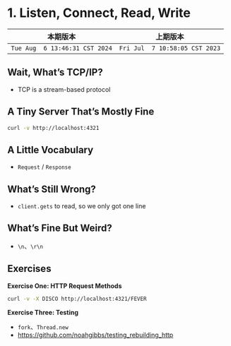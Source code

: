 # 1. Listen, Connect, Read, Write

|本期版本|上期版本
|:---:|:---:
`Tue Aug  6 13:46:31 CST 2024` | `Fri Jul  7 10:58:05 CST 2023`


## Wait, What’s TCP/IP?

* TCP is a stream-based protocol

## A Tiny Server That’s Mostly Fine

```bash
curl -v http://localhost:4321
```

## A Little Vocabulary

* `Request` / `Response`

## What’s Still Wrong?

* `client.gets` to read, so we only got one line

## What’s Fine But Weird?

* `\n`、`\r\n`

## Exercises

**Exercise One: HTTP Request Methods**

```bash
curl -v -X DISCO http://localhost:4321/FEVER
```

**Exercise Three: Testing**

* `fork`、`Thread.new`
* <https://github.com/noahgibbs/testing_rebuilding_http>